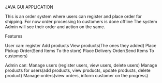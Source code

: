 
JAVA GUI APPLICATION

This is an order system where users can register and place order for shipping. 
For now order processing to customers is done offline
The system Admin will see their order and action on the same.

Features

User can:
 register
 Add products
 View products(The ones they added)
 Place Pickup Order(Send Items To the store)
 Place Delivery Order(Send Items To customers)

Admin can:
  Manage users (register users, view users, delete users)
  Manage products for users(add products, view products, update products, delete product)
  Manage orders(view orders, inform customer on the progress)
